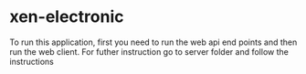 # xen-electronic

To run this application, first you need to run the web api end points and then run the web client.
For futher instruction go to server folder and follow the instructions
